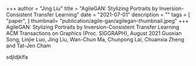 +++
author = "Jing Liu"
title = "AgileGAN: Stylizing Portraits by Inversion-Consistent Transfer Learning"
date = "2021-07-01"
description = ""
tags = [
    "paper",
]
thumbnail= "publication/agile-gan/agilegan-thumbnail.jpeg"
+++
AgileGAN: Stylizing Portraits by Inversion-Consistent Transfer Learning
ACM Transactions on Graphics (Proc. SIGGRAPH), August 2021
Guoxian Song, Linjie Luo, Jing Liu, Wan-Chun Ma, Chunpong Lai, Chuanxia Zheng and Tat-Jen Cham

sdjldjklfa
